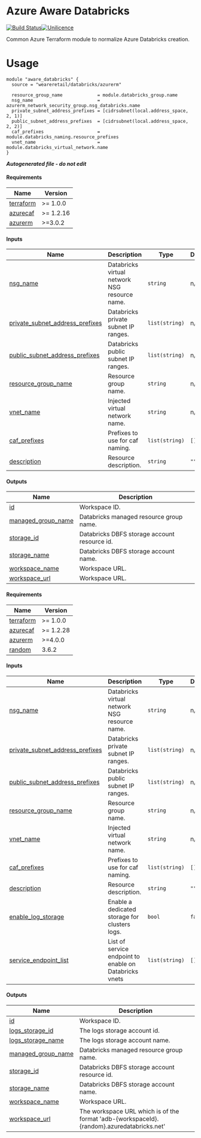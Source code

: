 # Azure Aware Databricks

[![Build Status](https://dev.azure.com/weareretail/Tooling/_apis/build/status/mod_azu_databricks?repoName=mod_azu_databricks&branchName=master)](https://dev.azure.com/weareretail/Tooling/_build/latest?definitionId=11&repoName=mod_azu_databricks&branchName=master)[![Unilicence](https://img.shields.io/badge/licence-The%20Unilicence-green)](LICENCE)

Common Azure Terraform module to normalize Azure Databricks creation.

# Usage

```hcl
module "aware_databricks" {
  source = "weareretail/databricks/azurerm"

  resource_group_name             = module.databricks_group.name
  nsg_name                        = azurerm_network_security_group.nsg_databricks.name
  private_subnet_address_prefixes = [cidrsubnet(local.address_space, 2, 1)]
  public_subnet_address_prefixes  = [cidrsubnet(local.address_space, 2, 2)]
  caf_prefixes                    = module.databricks_naming.resource_prefixes
  vnet_name                       = module.databricks_virtual_network.name
}

```

***Autogenerated file - do not edit***

#### Requirements

| Name | Version |
|------|---------|
| <a name="requirement_terraform"></a> [terraform](#requirement\_terraform) | >= 1.0.0 |
| <a name="requirement_azurecaf"></a> [azurecaf](#requirement\_azurecaf) | >= 1.2.16 |
| <a name="requirement_azurerm"></a> [azurerm](#requirement\_azurerm) | >=3.0.2 |

#### Inputs

| Name | Description | Type | Default | Required |
|------|-------------|------|---------|:--------:|
| <a name="input_nsg_name"></a> [nsg\_name](#input\_nsg\_name) | Databricks virtual network NSG resource name. | `string` | n/a | yes |
| <a name="input_private_subnet_address_prefixes"></a> [private\_subnet\_address\_prefixes](#input\_private\_subnet\_address\_prefixes) | Databricks private subnet IP ranges. | `list(string)` | n/a | yes |
| <a name="input_public_subnet_address_prefixes"></a> [public\_subnet\_address\_prefixes](#input\_public\_subnet\_address\_prefixes) | Databricks public subnet IP ranges. | `list(string)` | n/a | yes |
| <a name="input_resource_group_name"></a> [resource\_group\_name](#input\_resource\_group\_name) | Resource group name. | `string` | n/a | yes |
| <a name="input_vnet_name"></a> [vnet\_name](#input\_vnet\_name) | Injected virtual network name. | `string` | n/a | yes |
| <a name="input_caf_prefixes"></a> [caf\_prefixes](#input\_caf\_prefixes) | Prefixes to use for caf naming. | `list(string)` | `[]` | no |
| <a name="input_description"></a> [description](#input\_description) | Resource description. | `string` | `""` | no |

#### Outputs

| Name | Description |
|------|-------------|
| <a name="output_id"></a> [id](#output\_id) | Workspace ID. |
| <a name="output_managed_group_name"></a> [managed\_group\_name](#output\_managed\_group\_name) | Databricks managed resource group name. |
| <a name="output_storage_id"></a> [storage\_id](#output\_storage\_id) | Databricks DBFS storage account resource id. |
| <a name="output_storage_name"></a> [storage\_name](#output\_storage\_name) | Databricks DBFS storage account name. |
| <a name="output_workspace_name"></a> [workspace\_name](#output\_workspace\_name) | Workspace URL. |
| <a name="output_workspace_url"></a> [workspace\_url](#output\_workspace\_url) | Workspace URL. |

<!-- BEGIN_TF_DOCS -->
#### Requirements

| Name | Version |
|------|---------|
| <a name="requirement_terraform"></a> [terraform](#requirement\_terraform) | >= 1.0.0 |
| <a name="requirement_azurecaf"></a> [azurecaf](#requirement\_azurecaf) | >= 1.2.28 |
| <a name="requirement_azurerm"></a> [azurerm](#requirement\_azurerm) | >=4.0.0 |
| <a name="requirement_random"></a> [random](#requirement\_random) | 3.6.2 |

#### Inputs

| Name | Description | Type | Default | Required |
|------|-------------|------|---------|:--------:|
| <a name="input_nsg_name"></a> [nsg\_name](#input\_nsg\_name) | Databricks virtual network NSG resource name. | `string` | n/a | yes |
| <a name="input_private_subnet_address_prefixes"></a> [private\_subnet\_address\_prefixes](#input\_private\_subnet\_address\_prefixes) | Databricks private subnet IP ranges. | `list(string)` | n/a | yes |
| <a name="input_public_subnet_address_prefixes"></a> [public\_subnet\_address\_prefixes](#input\_public\_subnet\_address\_prefixes) | Databricks public subnet IP ranges. | `list(string)` | n/a | yes |
| <a name="input_resource_group_name"></a> [resource\_group\_name](#input\_resource\_group\_name) | Resource group name. | `string` | n/a | yes |
| <a name="input_vnet_name"></a> [vnet\_name](#input\_vnet\_name) | Injected virtual network name. | `string` | n/a | yes |
| <a name="input_caf_prefixes"></a> [caf\_prefixes](#input\_caf\_prefixes) | Prefixes to use for caf naming. | `list(string)` | `[]` | no |
| <a name="input_description"></a> [description](#input\_description) | Resource description. | `string` | `""` | no |
| <a name="input_enable_log_storage"></a> [enable\_log\_storage](#input\_enable\_log\_storage) | Enable a dedicated storage for clusters logs. | `bool` | `false` | no |
| <a name="input_service_endpoint_list"></a> [service\_endpoint\_list](#input\_service\_endpoint\_list) | List of service endpoint to enable on Databricks vnets | `list(string)` | `[]` | no |

#### Outputs

| Name | Description |
|------|-------------|
| <a name="output_id"></a> [id](#output\_id) | Workspace ID. |
| <a name="output_logs_storage_id"></a> [logs\_storage\_id](#output\_logs\_storage\_id) | The logs storage account id. |
| <a name="output_logs_storage_name"></a> [logs\_storage\_name](#output\_logs\_storage\_name) | The logs storage account name. |
| <a name="output_managed_group_name"></a> [managed\_group\_name](#output\_managed\_group\_name) | Databricks managed resource group name. |
| <a name="output_storage_id"></a> [storage\_id](#output\_storage\_id) | Databricks DBFS storage account resource id. |
| <a name="output_storage_name"></a> [storage\_name](#output\_storage\_name) | Databricks DBFS storage account name. |
| <a name="output_workspace_name"></a> [workspace\_name](#output\_workspace\_name) | Workspace URL. |
| <a name="output_workspace_url"></a> [workspace\_url](#output\_workspace\_url) | The workspace URL which is of the format 'adb-{workspaceId}.{random}.azuredatabricks.net' |
<!-- END_TF_DOCS -->